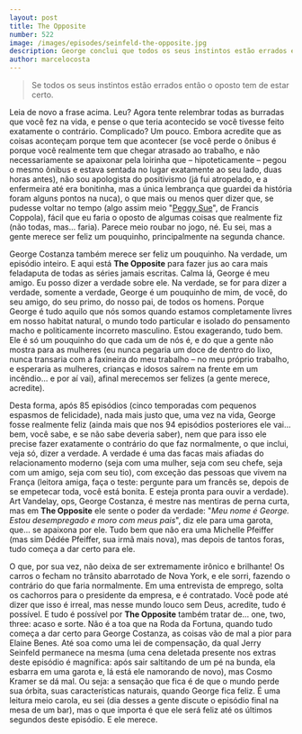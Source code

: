 ```yaml
---
layout: post
title: The Opposite
number: 522
image: /images/episodes/seinfeld-the-opposite.jpg
description: George conclui que todos os seus instintos estão errados e decide começar a fazer tudo ao contrário do que normalmente faria.
author: marcelocosta
---
```


> Se todos os seus instintos estão errados então o oposto tem de estar certo.

Leia de novo a frase acima. Leu? Agora tente relembrar todas as burradas que você fez na vida, e pense o que teria acontecido se você tivesse feito exatamente o contrário. Complicado? Um pouco. Embora acredite que as coisas aconteçam porque tem que acontecer (se você perde o ônibus é porque você realmente tem que chegar atrasado ao trabalho, e não necessariamente se apaixonar pela loirinha que – hipoteticamente – pegou o mesmo ônibus e estava sentada no lugar exatamente ao seu lado, duas horas antes), não sou apologista do positivismo (já fui atropelado, e a enfermeira até era bonitinha, mas a única lembrança que guardei da história foram alguns pontos na nuca), o que mais ou menos quer dizer que, se pudesse voltar no tempo (algo assim meio "<a href="http://www.imdb.com/title/tt0091738/">Peggy Sue</a>", de Francis Coppola), fácil que eu faria o oposto de algumas coisas que realmente fiz (não todas, mas... faria). Parece meio roubar no jogo, né. Eu sei, mas a gente merece ser feliz um pouquinho, principalmente na segunda chance. 

George Costanza também merece ser feliz um pouquinho. Na verdade, um episódio inteiro. E aqui está **The Opposite** para fazer jus ao cara mais feladaputa de todas as séries jamais escritas. Calma lá, George é meu amigo. Eu posso dizer a verdade sobre ele. Na verdade, se for para dizer a verdade, somente a verdade, George é um pouquinho de mim, de você, do seu amigo, do seu primo, do nosso pai, de todos os homens. Porque George é tudo aquilo que nós somos quando estamos completamente livres em nosso habitat natural, o mundo todo particular e isolado do pensamento macho e politicamente incorreto masculino. Estou exagerando, tudo bem. Ele é só um pouquinho do que cada um de nós é, e do que a gente não mostra para as mulheres (eu nunca pegaria um doce de dentro do lixo, nunca transaria com a faxineira do meu trabalho – no meu próprio trabalho, e esperaria as mulheres, crianças e idosos saírem na frente em um incêndio... e por aí vai), afinal merecemos ser felizes (a gente merece, acredite). 

Desta forma, após 85 episódios (cinco temporadas com pequenos espasmos de felicidade), nada mais justo que, uma vez na vida, George fosse realmente feliz (ainda mais que nos 94 episódios posteriores ele vai... bem, você sabe, e se não sabe deveria saber), nem que para isso ele precise fazer exatamente o contrário do que faz normalmente, o que inclui, veja só, dizer a verdade. A verdade é uma das facas mais afiadas do relacionamento moderno (seja com uma mulher, seja com seu chefe, seja com um amigo, seja com seu tio), com exceção das pessoas que vivem na França (leitora amiga, faça o teste: pergunte para um francês se, depois de se empetecar toda, você está bonita. E esteja pronta para ouvir a verdade). Art Vandelay, ops, George Costanza, é mestre nas mentiras de perna curta, mas em **The Opposite** ele sente o poder da verdade: "*Meu nome é George. Estou desempregado e moro com meus pais*", diz ele para uma garota, que... se apaixona por ele. Tudo bem que não era uma Michelle Pfeiffer (mas sim Dédée Pfeiffer, sua irmã mais nova), mas depois de tantos foras, tudo começa a dar certo para ele. 

O que, por sua vez, não deixa de ser extremamente irônico e brilhante! Os carros o fecham no trânsito abarrotado de Nova York, e ele sorri, fazendo o contrário do que faria normalmente. Em uma entrevista de emprego, solta os cachorros para o presidente da empresa, e é contratado. Você pode até dizer que isso é irreal, mas nesse mundo louco sem Deus, acredite, tudo é possível. E tudo é possível por **The Opposite** também tratar de... one, two, three: acaso e sorte. Não é a toa que na Roda da Fortuna, quando tudo começa a dar certo para George Costanza, as coisas vão de mal a pior para Elaine Benes. Até soa como uma lei de compensação, da qual Jerry Seinfeld permanece na mesma (uma cena deletada presente nos extras deste episódio é magnífica: após sair saltitando de um pé na bunda, ela esbarra em uma garota e, lá está ele namorando de novo), mas Cosmo Kramer se dá mal. Ou seja: a sensação que fica é de que o mundo perde sua órbita, suas características naturais, quando George fica feliz. É uma leitura meio carola, eu sei (dia desses a gente discute o episódio final na mesa de um bar), mas o que importa é que ele será feliz até os últimos segundos deste episódio. E ele merece.